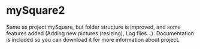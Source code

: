 # mySquare2
Same as project mySquare, but folder structure is improved, and some features added (Adding new pictures (resizing), Log files...). Documentation is included so you can download it for more information about project.
